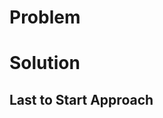 <h1> Problem </h1>
<p> </p>
<h1> Solution </h1>
<p> </p>
<h2> Last to Start Approach </h2>
<p> </p>
